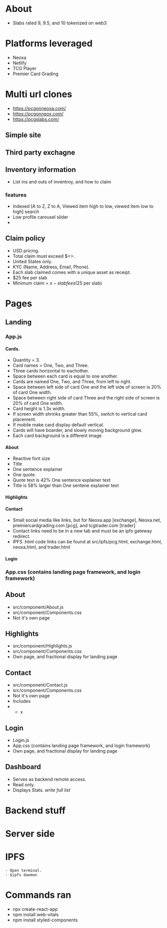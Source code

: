 # About

- Slabs rated 9, 9.5, and 10 tokenized on web3

# Platforms leveraged

- Neoxa
- Netlify
- TCG Player
- Premier Card Grading

# Multi url clones

- https://pcgonneoxa.com/
- https://pcgonneox.com/
- https://pcgslabs.com/

## Simple site

## Third party exchagne

## Inventory information

- List ins and outs of inventroy, and how to claim

### features

- Indexed [A to Z, Z to A, Viewed item high to low, viewed item low to high] search
- Low profile carousel slider
-

## Claim policy

- USD pricing.
- Total claim must exceed $<>.
- United States only.
- KYC (Name, Address, Email, Phone).
- Each slab claimed comes with a unique asset as receipt.
- $25 fee per slab
- Minimum claim = $x - slab fees ($25 per slab)

# Pages

## Landing

### App.js

#### Cards.

- Quantity = 3.
- Card names = One, Two, and Three.
- Three cards horizontal to eachother.
- Space between each card is equal to one another.
- Cards are named One, Two, and Three, from left to right.
- Space between left side of card One and the left side of screen is 20% of card One width.
- Space between right side of card Three and the right side of screen is 20% of card One width.
- Card height is 1.3x width.
- If screen width shrinks greater than 55%, switch to vertical card placement.
- If mobile make card display default vertical.
- Cards will have boarder, and slowly moving background glow.
- Each card background is a different image

#### About

- Reactive font size
- Title
- One sentence explainer
- One quote.
- Quote text is 42% One sentence explainer text
- Title is 58% larger than One sentene explainer text

#### Highlights

#### Contact

- Small social media like links, but for Neoxa.app [exchange], Neoxa.net, premiercardgrading.com [pcg], and tcgtrader.com [trader]
- Contact links need to be in a new tab and must be an ipfs gateway redirect.
- IPFS .html code links can be found at src/ipfs/pcg.html, exchange.html, neoxa.html, and trader.html

#### Login

### App.css (contains landing page framework, and login framework)

## About

- src/component/About.js
- src/component/Components.css
- Not it's own page

## Highlights

- src/component/Highlights.js
- src/component/Components.css
- Own page, and fractional display for landing page

## Contact

- src/component/Contact.js
- src/component/Components.css
- Not it's own page
- Includes
- - x

## Login

- Login.js
- App.css (contains landing page framework, and login framework)
- Own page, and fractional display for landing page

## Dashboard

- Serves as backend remote access.
- Read only.
- Displays Stats. _write full list_

# Backend stuff

# Server side

# IPFS

    - Open terminal.
    - $ipfs daemon

# Commands ran

- npx create-react-app <name>
- npm install web-vitals
- npm install styled-components

